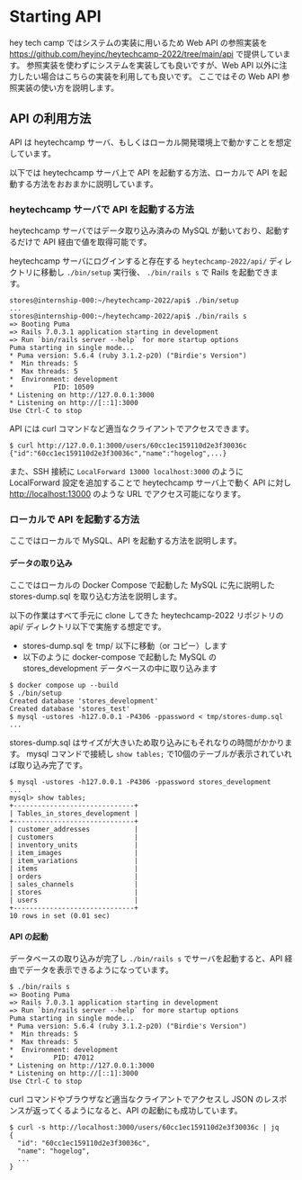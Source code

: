 # Starting API
hey tech camp ではシステムの実装に用いるため Web API の参照実装を <https://github.com/heyinc/heytechcamp-2022/tree/main/api> で提供しています。
参照実装を使わずにシステムを実装しても良いですが、Web API 以外に注力したい場合はこちらの実装を利用しても良いです。
ここではその Web API 参照実装の使い方を説明します。

## API の利用方法
API は heytechcamp サーバ、もしくはローカル開発環境上で動かすことを想定しています。

以下では heytechcamp サーバ上で API を起動する方法、ローカルで API を起動する方法をおおまかに説明しています。
　
### heytechcamp サーバで API を起動する方法
heytechcamp サーバではデータ取り込み済みの MySQL が動いており、起動するだけで API 経由で値を取得可能です。

heytechcamp サーバにログインすると存在する `heytechcamp-2022/api/` ディレクトリに移動し `./bin/setup` 実行後、 `./bin/rails s` で Rails を起動できます。

```console
stores@internship-000:~/heytechcamp-2022/api$ ./bin/setup
...
stores@internship-000:~/heytechcamp-2022/api$ ./bin/rails s
=> Booting Puma
=> Rails 7.0.3.1 application starting in development 
=> Run `bin/rails server --help` for more startup options
Puma starting in single mode...
* Puma version: 5.6.4 (ruby 3.1.2-p20) ("Birdie's Version")
*  Min threads: 5
*  Max threads: 5
*  Environment: development
*          PID: 10509
* Listening on http://127.0.0.1:3000
* Listening on http://[::1]:3000
Use Ctrl-C to stop
```

API には curl コマンドなど適当なクライアントでアクセスできます。

```console
$ curl http://127.0.0.1:3000/users/60cc1ec159110d2e3f30036c
{"id":"60cc1ec159110d2e3f30036c","name":"hogelog",...}
```

また、SSH 接続に `LocalForward 13000 localhost:3000` のように LocalForward 設定を追加することで heytechcamp サーバ上で動く API に対し <http://localhost:13000> のような URL でアクセス可能になります。

### ローカルで API を起動する方法
ここではローカルで MySQL、API を起動する方法を説明します。

#### データの取り込み
ここではローカルの Docker Compose で起動した MySQL に先に説明した stores-dump.sql を取り込む方法を説明します。

以下の作業はすべて手元に clone してきた heytechcamp-2022 リポジトリの api/ ディレクトリ以下で実施する想定です。

- stores-dump.sql を tmp/ 以下に移動（or コピー）します
- 以下のように docker-compose で起動した MySQL の stores_development データベースの中に取り込みます
```console
$ docker compose up --build
$ ./bin/setup
Created database 'stores_development'
Created database 'stores_test'
$ mysql -ustores -h127.0.0.1 -P4306 -ppassword < tmp/stores-dump.sql
...
```

stores-dump.sql はサイズが大きいため取り込みにもそれなりの時間がかかります。
mysql コマンドで接続し `show tables;` で10個のテーブルが表示されていれば取り込み完了です。

```console
$ mysql -ustores -h127.0.0.1 -P4306 -ppassword stores_development
...
mysql> show tables;
+------------------------------+
| Tables_in_stores_development |
+------------------------------+
| customer_addresses           |
| customers                    |
| inventory_units              |
| item_images                  |
| item_variations              |
| items                        |
| orders                       |
| sales_channels               |
| stores                       |
| users                        |
+------------------------------+
10 rows in set (0.01 sec)
```

#### API の起動
データベースの取り込みが完了し `./bin/rails s` でサーバを起動すると、API 経由でデータを表示できるようになっています。

```console
$ ./bin/rails s
=> Booting Puma
=> Rails 7.0.3.1 application starting in development 
=> Run `bin/rails server --help` for more startup options
Puma starting in single mode...
* Puma version: 5.6.4 (ruby 3.1.2-p20) ("Birdie's Version")
*  Min threads: 5
*  Max threads: 5
*  Environment: development
*          PID: 47012
* Listening on http://127.0.0.1:3000
* Listening on http://[::1]:3000
Use Ctrl-C to stop
```

curl コマンドやブラウザなど適当なクライアントでアクセスし JSON のレスポンスが返ってくるようになると、API の起動にも成功しています。

```console
$ curl -s http://localhost:3000/users/60cc1ec159110d2e3f30036c | jq
{
  "id": "60cc1ec159110d2e3f30036c",
  "name": "hogelog",
  ...
}
```
